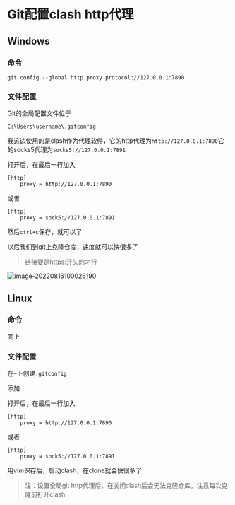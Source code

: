 # Git配置clash http代理

## Windows

### 命令

`git config --global http.proxy protocol://127.0.0.1:7890`

### 文件配置

Git的全局配置文件位于

`C:\Users\username\.gitconfig`

我这边使用的是clash作为代理软件，它的http代理为`http://127.0.0.1:7890`它的socks5代理为`socks5://127.0.0.1:7891`

打开后，在最后一行加入

```gitconfig
[http]
	proxy = http://127.0.0.1:7890
```

或者

```.gitconfig
[http]
	proxy = sock5://127.0.0.1:7891
```

然后`ctrl+s`保存，就可以了



以后我们到git上克隆仓库，速度就可以快很多了

> 链接要是https:开头的才行

![image-20220816100026190](https://static.meowrain.cn/i/2022/08/16/t2wrmx-3.png)



## Linux

### 命令

同上

### 文件配置

在`~`下创建`.gitconfig`

添加

打开后，在最后一行加入

```gitconfig
[http]
	proxy = http://127.0.0.1:7890
```

或者

```.gitconfig
[http]
	proxy = sock5://127.0.0.1:7891
```

用vim保存后，启动clash，在clone就会快很多了



> 注：设置全局git http代理后，在关闭clash后会无法克隆仓库。注意每次克隆前打开clash